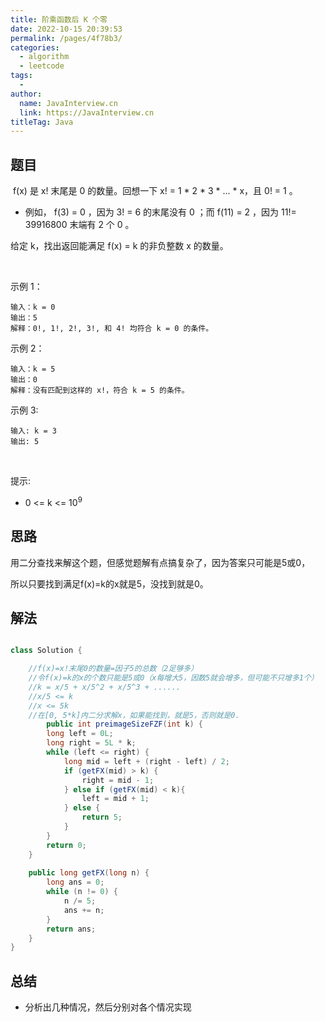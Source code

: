 ```yaml
---
title: 阶乘函数后 K 个零
date: 2022-10-15 20:39:53
permalink: /pages/4f78b3/
categories:
  - algorithm
  - leetcode
tags:
  - 
author: 
  name: JavaInterview.cn
  link: https://JavaInterview.cn
titleTag: Java
---
```


## 题目

 f(x) 是 x! 末尾是 0 的数量。回想一下 x! = 1 * 2 * 3 * ... * x，且 0! = 1 。

- 例如， f(3) = 0 ，因为 3! = 6 的末尾没有 0 ；而 f(11) = 2 ，因为 11!= 39916800 末端有 2 个 0 。

给定 k，找出返回能满足 f(x) = k 的非负整数 x 的数量。

 

示例 1：

    输入：k = 0
    输出：5
    解释：0!, 1!, 2!, 3!, 和 4! 均符合 k = 0 的条件。
示例 2：

    输入：k = 5
    输出：0
    解释：没有匹配到这样的 x!，符合 k = 5 的条件。
示例 3:

    输入: k = 3
    输出: 5
 

提示:

- 0 <= k <= 10<sup>9</sup>


## 思路
用二分查找来解这个题，但感觉题解有点搞复杂了，因为答案只可能是5或0，

所以只要找到满足f(x)=k的x就是5，没找到就是0。
    
## 解法
```java

class Solution {

    //f(x)=x!末尾0的数量=因子5的总数（2足够多）
    //令f(x)=k的x的个数只能是5或0（x每增大5，因数5就会增多，但可能不只增多1个）
    //k = x/5 + x/5^2 + x/5^3 + ......
    //x/5 <= k
    //x <= 5k
    //在[0, 5*k]内二分求解x，如果能找到，就是5，否则就是0.
        public int preimageSizeFZF(int k) {
        long left = 0L;
        long right = 5L * k;
        while (left <= right) {
            long mid = left + (right - left) / 2;
            if (getFX(mid) > k) {
                right = mid - 1;
            } else if (getFX(mid) < k){
                left = mid + 1;
            } else {
                return 5;
            }
        }
        return 0;
    }
    
    public long getFX(long n) {
        long ans = 0;
        while (n != 0) {
            n /= 5;
            ans += n;
        }
        return ans;
    }
}
```

## 总结

- 分析出几种情况，然后分别对各个情况实现 

